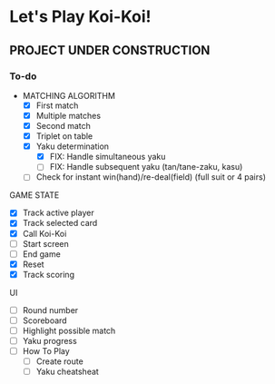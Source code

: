 # Let's Play Koi-Koi!

## PROJECT UNDER CONSTRUCTION

### To-do
- MATCHING ALGORITHM
  - [x] First match
  - [x] Multiple matches
  - [x] Second match
  - [x] Triplet on table
  - [x] Yaku determination
    - [x] FIX: Handle simultaneous yaku
    - [ ] FIX: Handle subsequent yaku (tan/tane-zaku, kasu)
  - [ ] Check for instant win(hand)/re-deal(field) (full suit or 4 pairs)

GAME STATE
- [x] Track active player
- [x] Track selected card
- [x] Call Koi-Koi
- [ ] Start screen
- [ ] End game
- [x] Reset
- [x] Track scoring

UI
- [ ] Round number
- [ ] Scoreboard
- [ ] Highlight possible match
- [ ] Yaku progress
- [ ] How To Play
  - [ ] Create route
  - [ ] Yaku cheatsheat
